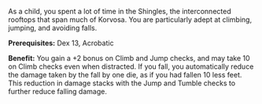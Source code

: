 As a child, you spent a lot of time in the Shingles, the interconnected rooftops that span much of Korvosa. You are particularly adept at climbing, jumping, and avoiding falls.

**Prerequisites:** Dex 13, Acrobatic

**Benefit:** You gain a +2 bonus on Climb and Jump checks, and may take 10 on Climb checks even when distracted. If you fall, you automatically reduce the damage taken by the fall by one die, as if you had fallen 10 less feet. This reduction in damage stacks with the Jump and Tumble checks to further reduce falling damage.